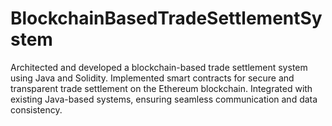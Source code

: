 # BlockchainBasedTradeSettlementSystem
Architected and developed a blockchain-based trade settlement system using Java and Solidity. Implemented smart contracts for secure and transparent trade settlement on the Ethereum blockchain. Integrated with existing Java-based systems, ensuring seamless communication and data consistency.
